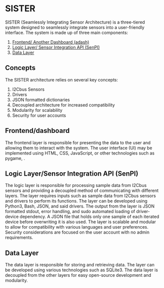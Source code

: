 # SISTER

SISTER (Seamlessly Integrating Sensor Architecture) is a three-tiered system designed to seamlessly integrate sensors into a user-friendly interface. The system is made up of three main components:

1. [Frontend/ Another Dashboard (adash)](#front)
2. [Logic Layer/ Sensor Integration API (SenPI)](#senpi)
3. [Data Layer](#data)

## Concepts

The SISTER architecture relies on several key concepts:

1. I2Cbus Sensors
2. Drivers
3. JSON formatted dictionaries
4. Decoupled architecture for increased compatibility
5. Modularity for scalability
6. Security for user accounts

## Frontend/dashboard<a name="front"></a>

The frontend layer is responsible for presenting the data to the user and allowing them to interact with the system. The user interface (UI) may be implemented using HTML, CSS, JavaScript, or other technologies such as pygame, .

## Logic Layer/Sensor Integration API (SenPI) <a name="senpi"></a>

The logic layer is responsible for processing sample data from I2Cbus sensors and providing a decoupled method of communicating with different layers. The layer requires inputs such as sample data from I2Cbus sensors and drivers to perform its functions. The layer can be developed using Python3, Bash, JSON, and said drivers. The output from the layer is JSON formatted stdout, error handling, and sudo automated loading of driver-device dependency. A JSON file that holds only one sample of each iterated device before overwriting it is also used. The layer is scalable and modular to allow for compatibility with various languages and user preferences. Security considerations are focused on the user account with no admin requirements.

## Data Layer <a name="data"></a>

The data layer is responsible for storing and retrieving data. The layer can be developed using various technologies such as SQLite3. The data layer is decoupled from the other layers for easy open-source development and modularity.
